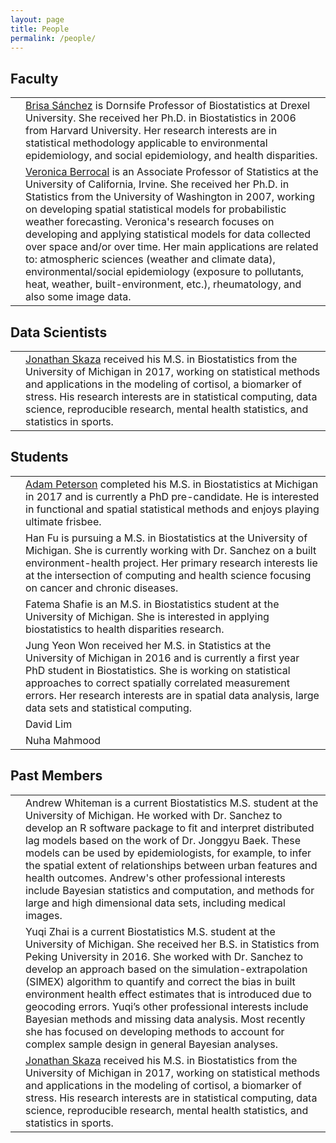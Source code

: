 ```yaml
---
layout: page
title: People
permalink: /people/
---
```


## Faculty

<table>
  <tbody>
    <tr>
      <td><div class="thumbbrisa"></div></td>
      <td> <a href="https://drexel.edu/dornsife/academics/faculty/Brisa%20Sanchez/">Brisa Sánchez</a> is Dornsife Professor of Biostatistics at Drexel University. She received her Ph.D. in Biostatistics in 2006 from Harvard University. Her research interests are in statistical methodology applicable to environmental epidemiology, and social epidemiology, and health disparities.</td>
    </tr>
    <tr>
      <td><div class="thumbberrocal"></div></td>
      <td><a href="https://www.stat.uci.edu/faculty/veronica-berrocal/">Veronica Berrocal</a> is an Associate Professor of Statistics at the University of California, Irvine. She received her Ph.D. in Statistics from the University of Washington in 2007, working on developing spatial statistical models for probabilistic weather forecasting. Veronica's research focuses on developing and applying statistical models for data collected over space and/or over time. Her main applications are related to: atmospheric sciences (weather and climate data), environmental/social epidemiology (exposure to pollutants, heat, weather, built-environment, etc.), rheumatology, and also some image data.</td>
    </tr>
  </tbody>
</table>

## Data Scientists

<table>
  <tbody>
    <tr>
      <td><div class="thumbskaza"></div></td>
      <td> <a href="http://jskaza.github.io">Jonathan Skaza</a> received his M.S. in Biostatistics from the University of Michigan in 2017, working on statistical methods and applications in the modeling of cortisol, a biomarker of stress. His research interests are in statistical computing, data science, reproducible research, mental health statistics, and statistics in sports. </td>
    </tr>
  </tbody>
</table>


## Students

<table>
  <tbody>
    <tr>
      <td><div class="thumbpeterson"></div></td>
      <td> <a href="http://apeterson91.github.io/">Adam Peterson</a> completed his M.S. in Biostatistics at Michigan in 2017 and is currently a PhD pre-candidate. He is interested in functional and spatial statistical methods and enjoys playing ultimate frisbee.</td>
    </tr>
    <tr>
      <td><div class="thumbhan"></div></td>
      <td>Han Fu is pursuing a M.S. in Biostatistics at the University of Michigan. She is currently working with Dr. Sanchez on a built environment-health project. Her primary research interests lie at the intersection of computing and health science focusing on cancer and chronic diseases.</td>
    </tr>
     <tr>
      <td><div class="thumbfatema"></div></td>
      <td>Fatema Shafie is an M.S. in Biostatistics student at the University of Michigan. She is interested in applying biostatistics to health disparities research. </td>
    </tr>
     <tr>
      <td><div class="thumbjung"></div></td>
      <td>Jung Yeon Won received her M.S. in Statistics at the University of Michigan in 2016 and is currently a first year PhD student in Biostatistics. She is working on statistical approaches to correct spatially correlated measurement errors. Her research interests are in spatial data analysis, large data sets and statistical computing. </td>
    </tr>
     <tr>
      <td></td>
      <td>David Lim</td>
    </tr>
     <tr>
      <td></td>
      <td>Nuha Mahmood</td>
    </tr>
  </tbody>
</table>



## Past Members

<table>
  <tbody>
    <tr>
      <td><div class="thumbwhiteman"></div></td>
      <td> Andrew Whiteman is a current Biostatistics M.S. student at the University of Michigan. He worked with Dr. Sanchez to develop an R software package to fit and interpret distributed lag models based on the work of Dr. Jonggyu Baek. These models can be used by epidemiologists, for example, to infer the spatial extent of relationships between urban features and health outcomes. Andrew's other professional interests include Bayesian statistics and computation, and methods for large and high dimensional data sets, including medical images.</td>
    </tr>
    <tr>
      <td><div class="thumbyuqi"></div></td>
      <td>Yuqi Zhai is a current Biostatistics M.S. student at the University of Michigan. She received her B.S. in Statistics from Peking University in 2016. She worked with Dr. Sanchez to develop an approach based on the simulation-extrapolation (SIMEX) algorithm to quantify and correct the bias in built environment health effect estimates that is introduced due to geocoding errors. Yuqi’s other professional interests include Bayesian methods and missing data analysis. Most recently she has focused on developing methods to account for complex sample design in general Bayesian analyses.</td>
    </tr>
    <tr>
      <td><div class="thumbskaza"></div></td>
      <td> <a href="http://jskaza.github.io">Jonathan Skaza</a> received his M.S. in Biostatistics from the University of Michigan in 2017, working on statistical methods and applications in the modeling of cortisol, a biomarker of stress. His research interests are in statistical computing, data science, reproducible research, mental health statistics, and statistics in sports. </td>
    </tr>
  </tbody>
</table>

